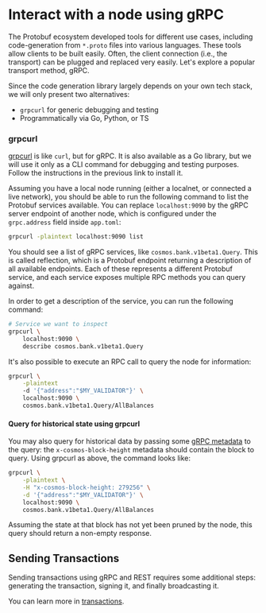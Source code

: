 # Interact with a node using gRPC

The Protobuf ecosystem developed tools for different use cases, including code-generation from `*.proto` files into various languages. These tools allow clients to be built easily. Often, the client connection (i.e., the transport) can be plugged and replaced very easily. Let's explore a popular transport method, gRPC.

Since the code generation library largely depends on your own tech stack, we will only present two alternatives:

* `grpcurl` for generic debugging and testing
* Programmatically via Go, Python, or TS

### grpcurl

[grpcurl](https://github.com/fullstorydev/grpcurl) is like `curl`, but for gRPC. It is also available as a Go library, but we will use it only as a CLI command for debugging and testing purposes. Follow the instructions in the previous link to install it.

Assuming you have a local node running (either a localnet, or connected a live network), you should be able to run the following command to list the Protobuf services available. You can replace `localhost:9090` by the gRPC server endpoint of another node, which is configured under the `grpc.address` field inside `app.toml`:

```bash
grpcurl -plaintext localhost:9090 list
```

You should see a list of gRPC services, like `cosmos.bank.v1beta1.Query`. This is called reflection, which is a Protobuf endpoint returning a description of all available endpoints. Each of these represents a different Protobuf service, and each service exposes multiple RPC methods you can query against.

In order to get a description of the service, you can run the following command:

```bash
# Service we want to inspect
grpcurl \
    localhost:9090 \
    describe cosmos.bank.v1beta1.Query                  
```

It's also possible to execute an RPC call to query the node for information:

```bash
grpcurl \
    -plaintext
    -d '{"address":"$MY_VALIDATOR"}' \
    localhost:9090 \
    cosmos.bank.v1beta1.Query/AllBalances
```

#### **Query for historical state using grpcurl**

You may also query for historical data by passing some [gRPC metadata](https://github.com/grpc/grpc-go/blob/master/Documentation/grpc-metadata.md) to the query: the `x-cosmos-block-height` metadata should contain the block to query. Using grpcurl as above, the command looks like:

```bash
grpcurl \
    -plaintext \
    -H "x-cosmos-block-height: 279256" \
    -d '{"address":"$MY_VALIDATOR"}' \
    localhost:9090 \
    cosmos.bank.v1beta1.Query/AllBalances
```

Assuming the state at that block has not yet been pruned by the node, this query should return a non-empty response.

## Sending Transactions

Sending transactions using gRPC and REST requires some additional steps: generating the transaction, signing it, and finally broadcasting it.&#x20;

You can learn more in [transactions](../defi/transactions.md "mention").&#x20;
